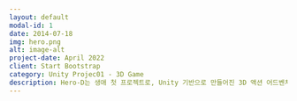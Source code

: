 ```yaml
---
layout: default
modal-id: 1
date: 2014-07-18
img: hero.png
alt: image-alt
project-date: April 2022
client: Start Bootstrap
category: Unity Projec01 - 3D Game
description: Hero-D는 생애 첫 프로젝트로, Unity 기반으로 만들어진 3D 액션 어드벤처 게임입니다. <br>게임개발을 통해 Unity와 C#언어를 더욱 잘 활용하며 배울 수 있었습니다. <br>플레이어 기능이나 스테이지 1은 아스트로봇이라는 게임을 모작하였고, 그 외 나머지 부분은 순수 창작, 기획하여 개발하였습니다. <br>플레이어 기능구현 외에도, 레벨 디자인, VFX까지 디자인에도 공을 많이 들인 프로젝트 입니다. <br>에셋을 활용한 것도 있지만 파티클 시스템을 통해 실제로 VFX를 한땀한땀 만들어 사용하기도 하고, 라이트 설정도 세밀하게 만져 개발한 프로젝트 입니다. <br>팀 협업을 하는 과정에서 노션을 통해 소스코드를 공유하며 진행하였고,,,
---
```

